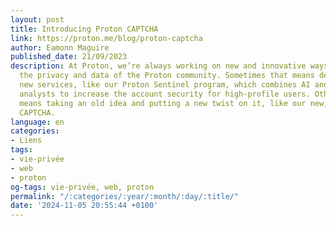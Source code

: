 ```yaml
---
layout: post
title: Introducing Proton CAPTCHA
link: https://proton.me/blog/proton-captcha
author: Eamonn Maguire
published_date: 21/09/2023
description: At Proton, we’re always working on new and innovative ways to protect
  the privacy and data of the Proton community. Sometimes that means developing entirely
  new services, like our Proton Sentinel program, which combines AI and human security
  analysts to increase the account security for high-profile users. Other times, it
  means taking an old idea and putting a new twist on it, like our new, custom-built
  CAPTCHA.
language: en
categories:
- Liens
tags:
- vie-privée
- web
- proton
og-tags: vie-privée, web, proton
permalink: "/:categories/:year/:month/:day/:title/"
date: '2024-11-05 20:55:44 +0100'
---
```

